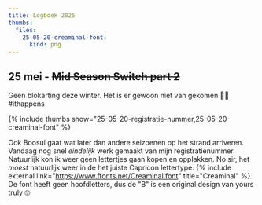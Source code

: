 ```yaml
---
title: Logboek 2025
thumbs:
  files:
    25-05-20-creaminal-font:
      kind: png
---
```


## 25 mei - <strike>Mid Season Switch part 2</strike>

Geen blokarting deze winter. Het is er gewoon niet van gekomen 🤷‍♂️ #ithappens

{% include thumbs show="25-05-20-registratie-nummer,25-05-20-creaminal-font" %}

Ook Boosui gaat wat later dan andere seizoenen op het strand arriveren. Vandaag nog snel _eindelijk_ werk gemaakt van mijn registratienummer. Natuurlijk kon ik weer geen lettertjes gaan kopen en opplakken. No sir, het _moest_ natuurlijk weer in de het juiste Capricon lettertype: {% include external link="https://www.ffonts.net/Creaminal.font" title="Creaminal" %}. De font heeft geen hoofdletters, dus de "B" is een original design van yours truly 🤓
